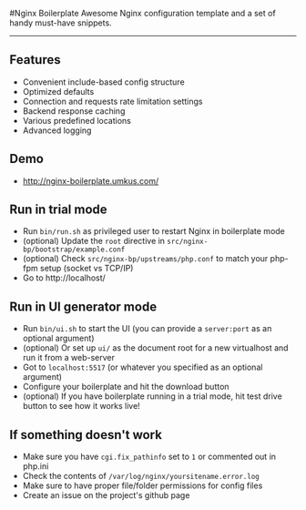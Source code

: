 #Nginx Boilerplate 
Awesome Nginx configuration template and a set of handy must-have snippets.

***
## Features
 * Convenient include-based config structure
 * Optimized defaults
 * Connection and requests rate limitation settings
 * Backend response caching
 * Various predefined locations
 * Advanced logging

## Demo
 * http://nginx-boilerplate.umkus.com/

## Run in trial mode
 * Run `bin/run.sh` as privileged user to restart Nginx in boilerplate mode
 * (optional) Update the `root` directive in `src/nginx-bp/bootstrap/example.conf`
 * (optional) Check `src/nginx-bp/upstreams/php.conf` to match your php-fpm setup (socket vs TCP/IP)
 * Go to http://localhost/

## Run in UI generator mode
 * Run `bin/ui.sh` to start the UI (you can provide a `server:port` as an optional argument)
 * (optional) Or set up `ui/` as the document root for a new virtualhost and run it from a web-server
 * Got to `localhost:5517` (or whatever you specified as an optional argument)
 * Configure your boilerplate and hit the download button
 * (optional) If you have boilerplate running in a trial mode, hit test drive button to see how it works live!

## If something doesn't work
 * Make sure you have `cgi.fix_pathinfo` set to `1` or commented out in php.ini
 * Check the contents of `/var/log/nginx/yoursitename.error.log`
 * Make sure to have proper file/folder permissions for config files
 * Create an issue on the project's github page
